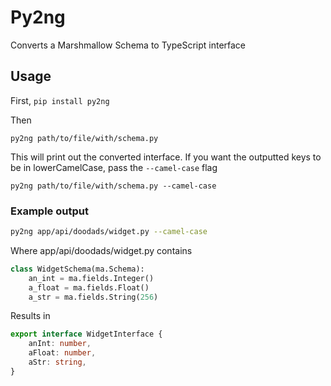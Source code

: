 # Py2ng

Converts a Marshmallow Schema to TypeScript interface

## Usage

First, `pip install py2ng`

Then

`py2ng path/to/file/with/schema.py`

This will print out the converted interface. If you want the outputted keys to be
in lowerCamelCase, pass the `--camel-case` flag

`py2ng path/to/file/with/schema.py --camel-case`

### Example output

```bash
py2ng app/api/doodads/widget.py --camel-case
```

Where app/api/doodads/widget.py contains

```python
class WidgetSchema(ma.Schema):
    an_int = ma.fields.Integer()
    a_float = ma.fields.Float()
    a_str = ma.fields.String(256)
```

Results in

```typescript
export interface WidgetInterface {
    anInt: number,
    aFloat: number,
    aStr: string,
}
    
```
